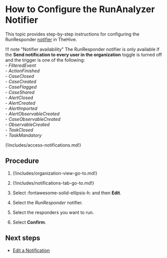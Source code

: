 # How to Configure the RunAnalyzer Notifier

This topic provides step-by-step instructions for configuring the RunResponder [notifier](../about-notifications.md#notifiers) in TheHive.

!!! note "Notifier availability"
    The RunResponder notifier is only available if the **Send notification to every user in the organization** toggle is turned off and the trigger is one of the following:  
    - *FilteredEvent*  
    - *ActionFinished*  
    - *CaseClosed*  
    - *CaseCreated*  
    - *CaseFlagged*  
    - *CaseShared*  
    - *AlertClosed*  
    - *AlertCreated*  
    - *AlertImported*  
    - *AlertObservableCreated*  
    - *CaseObservableCreated*  
    - *ObservableCreated*  
    - *TaskClosed*  
    - *TaskMandatory*

{!includes/access-notifications.md!}

## Procedure

1. {!includes/organization-view-go-to.md!}

2. {!includes/notifications-tab-go-to.md!}

3. Select :fontawesome-solid-ellipsis-h: and then **Edit**.

4. Select the *RunResponder* notifier.

5. Select the responders you want to run.

6. Select **Confirm**.

## Next steps

* [Edit a Notification](../edit-a-notification.md)


